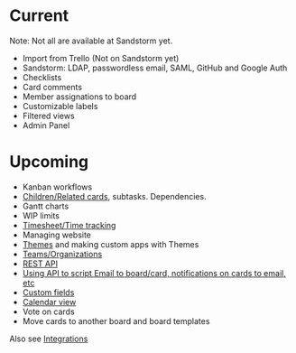 # Current

Note: Not all are available at Sandstorm yet.

* Import from Trello (Not on Sandstorm yet)
* Sandstorm: LDAP, passwordless email, SAML, GitHub and Google Auth
* Checklists
* Card comments
* Member assignations to board
* Customizable labels
* Filtered views
* Admin Panel

# Upcoming

* Kanban workflows
* [Children/Related cards](https://github.com/wekan/wekan/issues/709), subtasks. Dependencies.
* Gantt charts
* WIP limits
* [Timesheet/Time tracking](https://github.com/wekan/wekan/issues/812)
* Managing website
* [Themes](https://github.com/wekan/wekan/issues/781) and making custom apps with Themes
* [Teams/Organizations](https://github.com/wekan/wekan/issues/802)
* [REST API](https://github.com/wekan/wekan/issues/166)
* [Using API to script Email to board/card, notifications on cards to email, etc](https://github.com/wekan/wekan/issues/794)
* [Custom fields](https://github.com/wekan/wekan/issues/807)
* [Calendar view](https://github.com/wekan/wekan/issues/808)
* Vote on cards
* Move cards to another board and board templates

Also see [Integrations](https://github.com/wekan/wekan/wiki/Integrations)